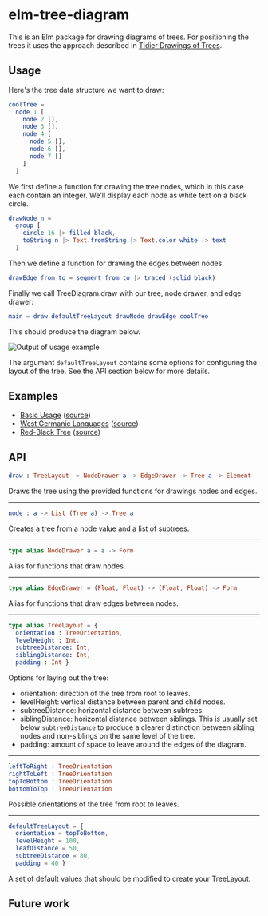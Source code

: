 # elm-tree-diagram
This is an Elm package for drawing diagrams of trees. For positioning the
trees it uses the approach described in [Tidier Drawings of Trees](http://emr.cs.iit.edu/~reingold/tidier-drawings.pdf).

## Usage
Here's the tree data structure we want to draw:

```elm
coolTree = 
  node 1 [
    node 2 [],
    node 3 [],
    node 4 [
      node 5 [],
      node 6 [],
      node 7 []
    ]
  ]
```

We first define a function for drawing the tree nodes, which in this case each
contain an integer. We'll display each node as white text on a black circle.

```elm
drawNode n =
  group [
    circle 16 |> filled black,
    toString n |> Text.fromString |> Text.color white |> text
  ]
```

Then we define a function for drawing the edges between nodes.

```elm
drawEdge from to = segment from to |> traced (solid black)
```

Finally we call TreeDiagram.draw with our tree, node drawer, and edge drawer:

```elm
main = draw defaultTreeLayout drawNode drawEdge coolTree
```

This should produce the diagram below.

![Output of usage example](http://brenden.github.io/elm-tree-diagram/example-tree-diagram.png)

The argument `defaultTreeLayout` contains some options for configuring the
layout of the tree. See the API section below for more details.

## Examples
  * [Basic Usage](http://brenden.github.io/elm-tree-diagram/basic) ([source](https://github.com/brenden/elm-tree-diagram/blob/master/examples/Basic.elm))
  * [West Germanic Languages](http://brenden.github.io/elm-tree-diagram/west-germanic-languages) ([source](https://github.com/brenden/elm-tree-diagram/blob/master/examples/WestGermanicLanguages.elm))
  * [Red-Black Tree](http://brenden.github.io/elm-tree-diagram/red-black-tree) ([source](https://github.com/brenden/elm-tree-diagram/blob/master/examples/RedBlackTree.elm))

## API
```elm
draw : TreeLayout -> NodeDrawer a -> EdgeDrawer -> Tree a -> Element
```
Draws the tree using the provided functions for drawings nodes and edges.

---
```elm
node : a -> List (Tree a) -> Tree a
```
Creates a tree from a node value and a list of subtrees.

---
```elm
type alias NodeDrawer a = a -> Form
```
Alias for functions that draw nodes.

---
```elm
type alias EdgeDrawer = (Float, Float) -> (Float, Float) -> Form
```
Alias for functions that draw edges between nodes.

---
```elm
type alias TreeLayout = {
  orientation : TreeOrientation,
  levelHeight : Int,
  subtreeDistance: Int,
  siblingDistance: Int,
  padding : Int }
```
Options for laying out the tree:
  * orientation: direction of the tree from root to leaves.
  * levelHeight: vertical distance between parent and child nodes.
  * subtreeDistance: horizontal distance between subtrees.
  * siblingDistance: horizontal distance between siblings. This is usually set
    below `subtreeDistance` to produce a clearer distinction between sibling
    nodes and non-siblings on the same level of the tree.
  * padding: amount of space to leave around the edges of the diagram.

---
```elm
leftToRight : TreeOrientation
rightToLeft : TreeOrientation
topToBottom : TreeOrientation
bottomToTop : TreeOrientation
```
Possible orientations of the tree from root to leaves.

---
```elm
defaultTreeLayout = {
  orientation = topToBottom,
  levelHeight = 100,
  leafDistance = 50,
  subtreeDistance = 80,
  padding = 40 }
```
A set of default values that should be modified to create your TreeLayout.

## Future work
